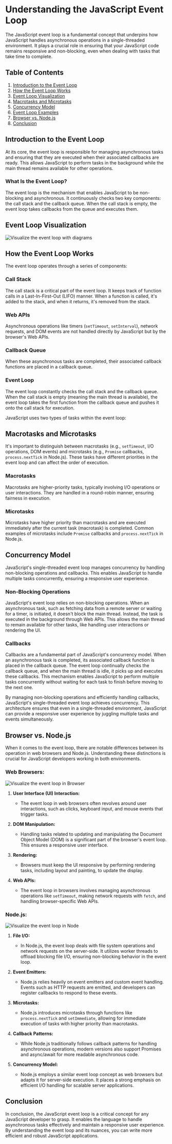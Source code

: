 # Understanding the JavaScript Event Loop

The JavaScript event loop is a fundamental concept that underpins how JavaScript handles asynchronous operations in a single-threaded environment. It plays a crucial role in ensuring that your JavaScript code remains responsive and non-blocking, even when dealing with tasks that take time to complete.

## Table of Contents

1. [Introduction to the Event Loop](#introduction-to-the-event-loop)
2. [How the Event Loop Works](#how-the-event-loop-works)
3. [Event Loop Visualization](#event-loop-visualization)
4. [Macrotasks and Microtasks](#macrotasks-and-microtasks)
5. [Concurrency Model](#concurrency-model)
6. [Event Loop Examples](#event-loop-examples)
7. [Browser vs. Node.js](#browser-vs-nodejs)
8. [Conclusion](#conclusion)

## Introduction to the Event Loop

At its core, the event loop is responsible for managing asynchronous tasks and ensuring that they are executed when their associated callbacks are ready. This allows JavaScript to perform tasks in the background while the main thread remains available for other operations.

### What Is the Event Loop?

The event loop is the mechanism that enables JavaScript to be non-blocking and asynchronous. It continuously checks two key components: the call stack and the callback queue. When the call stack is empty, the event loop takes callbacks from the queue and executes them.

## Event Loop Visualization

![Visualize the event loop with diagrams](assets/Event%20Loop%20Animation.gif)

## How the Event Loop Works

The event loop operates through a series of components:

### Call Stack

The call stack is a critical part of the event loop. It keeps track of function calls in a Last-In-First-Out (LIFO) manner. When a function is called, it's added to the stack, and when it returns, it's removed from the stack.

### Web APIs

Asynchronous operations like timers (`setTimeout`, `setInterval`), network requests, and DOM events are not handled directly by JavaScript but by the browser's Web APIs.

### Callback Queue

When these asynchronous tasks are completed, their associated callback functions are placed in a callback queue.

### Event Loop

The event loop constantly checks the call stack and the callback queue. When the call stack is empty (meaning the main thread is available), the event loop takes the first function from the callback queue and pushes it onto the call stack for execution.

JavaScript uses two types of tasks within the event loop:

## Macrotasks and Microtasks

It's important to distinguish between macrotasks (e.g., `setTimeout`, I/O operations, DOM events) and microtasks (e.g., `Promise` callbacks, `process.nextTick` in Node.js). These tasks have different priorities in the event loop and can affect the order of execution.

### Macrotasks

Macrotasks are higher-priority tasks, typically involving I/O operations or user interactions. They are handled in a round-robin manner, ensuring fairness in execution.

### Microtasks

Microtasks have higher priority than macrotasks and are executed immediately after the current task (macrotask) is completed. Common examples of microtasks include `Promise` callbacks and `process.nextTick` in Node.js.

## Concurrency Model

JavaScript's single-threaded event loop manages concurrency by handling non-blocking operations and callbacks. This enables JavaScript to handle multiple tasks concurrently, ensuring a responsive user experience.

### Non-Blocking Operations

JavaScript's event loop relies on non-blocking operations. When an asynchronous task, such as fetching data from a remote server or waiting for a timer, is initiated, it doesn't block the main thread. Instead, the task is executed in the background through Web APIs. This allows the main thread to remain available for other tasks, like handling user interactions or rendering the UI.

### Callbacks

Callbacks are a fundamental part of JavaScript's concurrency model. When an asynchronous task is completed, its associated callback function is placed in the callback queue. The event loop continually checks the callback queue, and when the main thread is idle, it picks up and executes these callbacks. This mechanism enables JavaScript to perform multiple tasks concurrently without waiting for each task to finish before moving to the next one.

By managing non-blocking operations and efficiently handling callbacks, JavaScript's single-threaded event loop achieves concurrency. This architecture ensures that even in a single-threaded environment, JavaScript can provide a responsive user experience by juggling multiple tasks and events simultaneously.

## Browser vs. Node.js

When it comes to the event loop, there are notable differences between its operation in web browsers and Node.js. Understanding these distinctions is crucial for JavaScript developers working in both environments.

### Web Browsers:

![Visualize the event loop in Browser](assets/Event%20Loop%20In%20Browser.png)

1. **User Interface (UI) Interaction:**

    - The event loop in web browsers often revolves around user interactions, such as clicks, keyboard input, and mouse events that trigger tasks.

2. **DOM Manipulation:**

    - Handling tasks related to updating and manipulating the Document Object Model (DOM) is a significant part of the browser's event loop. This ensures a responsive user interface.

3. **Rendering:**

    - Browsers must keep the UI responsive by performing rendering tasks, including layout and painting, to update the display.

4. **Web APIs:**
    - The event loop in browsers involves managing asynchronous operations like `setTimeout`, making network requests with `fetch`, and handling browser-specific Web APIs.

### Node.js:

![Visualize the event loop in Node](assets/Event%20Loop%20In%20Node.webp)

1. **File I/O:**

    - In Node.js, the event loop deals with file system operations and network requests on the server-side. It utilizes worker threads to offload blocking file I/O, ensuring non-blocking behavior in the event loop.

2. **Event Emitters:**

    - Node.js relies heavily on event emitters and custom event handling. Events such as HTTP requests are emitted, and developers can register callbacks to respond to these events.

3. **Microtasks:**

    - Node.js introduces microtasks through functions like `process.nextTick` and `setImmediate`, allowing for immediate execution of tasks with higher priority than macrotasks.

4. **Callback Patterns:**

    - While Node.js traditionally follows callback patterns for handling asynchronous operations, modern versions also support Promises and async/await for more readable asynchronous code.

5. **Concurrency Model:**
    - Node.js employs a similar event loop concept as web browsers but adapts it for server-side execution. It places a strong emphasis on efficient I/O handling for scalable server applications.

## Conclusion

In conclusion, the JavaScript event loop is a critical concept for any JavaScript developer to grasp. It enables the language to handle asynchronous tasks effectively and maintain a responsive user experience. By understanding the event loop and its nuances, you can write more efficient and robust JavaScript applications.
